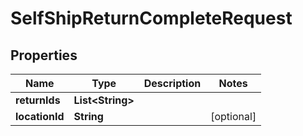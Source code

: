 
# SelfShipReturnCompleteRequest

## Properties
Name | Type | Description | Notes
------------ | ------------- | ------------- | -------------
**returnIds** | **List&lt;String&gt;** |  | 
**locationId** | **String** |  |  [optional]




